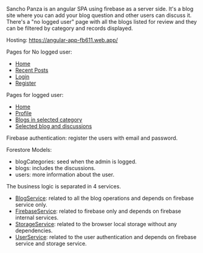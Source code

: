 Sancho Panza is an angular SPA using firebase as a server side. It's a blog site where you can add your blog question and other users can discuss it. There's a "no logged user" page with all the blogs listed for review and they can be filtered by category and records displayed.

Hosting: https://angular-app-fb611.web.app/

Pages for No logged user:
  - [Home](https://github.com/DimitarSotirov7/Angular-app/tree/main/Application/src/app/home)
  - [Recent Posts](https://github.com/DimitarSotirov7/Angular-app/tree/main/Application/src/app/blog/recent-blogs)
  - [Login](https://github.com/DimitarSotirov7/Angular-app/tree/main/Application/src/app/user/login)
  - [Register](https://github.com/DimitarSotirov7/Angular-app/tree/main/Application/src/app/user/register)
  
Pages for logged user:
  - [Home](https://github.com/DimitarSotirov7/Angular-app/tree/main/Application/src/app/home)
  - [Profile](https://github.com/DimitarSotirov7/Angular-app/tree/main/Application/src/app/user/profile)
  - [Blogs in selected category](https://github.com/DimitarSotirov7/Angular-app/tree/main/Application/src/app/blog/blog-category)
  - [Selected blog and discussions](https://github.com/DimitarSotirov7/Angular-app/tree/main/Application/src/app/blog/blog)

Firebase authentication: register the users with email and password.

Forestore Models:
  - blogCategories: seed when the admin is logged.
  - blogs: includes the discussions.
  - users: more information about the user.   

The business logic is separated in 4 services.
  - [BlogService](https://github.com/DimitarSotirov7/Angular-app/blob/main/Application/src/app/services/blog.service.ts): related to all the blog operations and depends on firebase service only.
  - [FirebaseService](https://github.com/DimitarSotirov7/Angular-app/blob/main/Application/src/app/services/firebase.service.ts): related to firebase only and depends on firebase internal services.
  - [StorageService](https://github.com/DimitarSotirov7/Angular-app/blob/main/Application/src/app/services/storage.service.ts): related to the browser local storage without any dependencies.
  - [UserService](https://github.com/DimitarSotirov7/Angular-app/blob/main/Application/src/app/services/user.service.ts): related to the user authentication and depends on firebase service and storage service.
